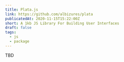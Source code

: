 ```yaml
---
title: Plata.js
link: https://github.com/albizures/plata
publicatedAt: 2020-11-15T15:22:00Z
short: A 1kb JS Library For Building User Interfaces
draft: false
tags:
  - js
  - package
---
```


TBD
